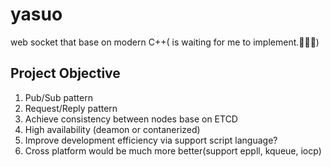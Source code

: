 # yasuo

web socket that base on modern C++( is waiting for me to implement.🤑🤑🤑)

## Project Objective

1. Pub/Sub pattern
2. Request/Reply pattern
3. Achieve consistency between nodes base on ETCD
4. High availability (deamon or contanerized)
5. Improve development efficiency via support script language?
6. Cross platform would be much more better(support eppll, kqueue, iocp)
